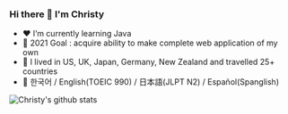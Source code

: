 ### Hi there 👋 I'm Christy

- ❤ I’m currently learning Java
- 🧡 2021 Goal : acquire ability to make complete web application of my own
- 💛 I lived in US, UK, Japan, Germany, New Zealand and travelled 25+ countries
- 💚 한국어 / English(TOEIC 990) / 日本語(JLPT N2) / Español(Spanglish)



![Christy's github stats](https://github-readme-stats.vercel.app/api?username=shinecoding&theme=material-palenight&show_icons=true)
